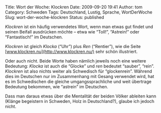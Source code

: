 Title: Wort der Woche: Klockren
Date: 2009-09-20 19:41
Author: tom
Category: Schweden
Tags: Deutschland, Lustig, Sprache, WortDerWoche
Slug: wort-der-woche-klockren
Status: published

*Klockren* ist ein häufig verwendetes Wort, wenn man etwas gut findet
und seinen Beifall ausdrücken möchte – etwa wie “Toll!”, “Astrein!” oder
“Fantastisch!” im Deutschen.

*Klockren* ist gleich *Klocka* (“Uhr”) plus *Ren* (“Rentier”), wie die
Seite [www.klockren.nu](http://www.klockren.nu/) sehr schön illustriert.

Oder auch nicht. Beide Worte haben nämlich jeweils noch eine weitere
Bedeutung: *Klocka* ist auch die “Glocke” und *ren* bedeutet “sauber”,
“rein”. *Klockren* ist also nichts weiter als Schwedisch für
“glockenrein”. Während dies im Deutschen nur im Zusammenhang mit Gesang
verwendet wird, hat es im Schwedischen die gleiche umgangssprachliche
und weit übertrage Bedeutung bekommen, wie “astrein” im Deutschen.

Dass man daraus etwas über die Mentalität der beiden Völker ableiten
kann (Klänge begeistern in Schweden, Holz in Deutschland?), glaube ich
jedoch nicht.

